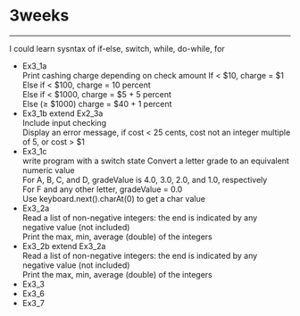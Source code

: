 # 3weeks
-------------
I could learn sysntax of if-else, switch, while, do-while, for

- Ex3_1a        
  Print cashing charge depending on check amount
  If < $10, charge = $1      
  Else if < $100, charge = 10 percent     
  Else if < $1000, charge = $5 + 5 percent      
  Else (≥ $1000) charge = $40 + 1 percent      
- Ex3_1b extend Ex2_3a        
  Include input checking      
  Display an error message, if cost < 25 cents, cost not an integer multiple of 5, or cost > $1      
- Ex3_1c            
  write program with a switch state
  Convert a letter grade to an equivalent numeric value         
  For A, B, C, and D, gradeValue is 4.0, 3.0, 2.0, and 1.0, respectively           
  For F and any other letter, gradeValue = 0.0           
  Use keyboard.next().charAt(0) to get a char value             
- Ex3_2a             
  Read a list of non-negative integers: the end is indicated by any negative value (not included)        
  Print the max, min, average (double) of the integers
- Ex3_2b extend Ex3_2a           
  Read a list of non-negative integers: the end is indicated by any negative value (not included)          
  Print the max, min, average (double) of the integers
- Ex3_3
- Ex3_6
- Ex3_7





